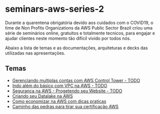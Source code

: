 # seminars-aws-series-2
Durante a quarentena obrigatória devido aos cuidados com o COVID19, o time de Non Profits Organizations da AWS Public Sector Brazil criou uma série de seminários online, gratuitos e totalmente tecnicos, para engajar e ajudar clientes neste momento tão dificil vivido por todos nós.

Abaixo a lista de temas e as documentações, arquiteturas e decks das utilizadas nas apresentações.


## Temas

- [Gerenciando multiplas contas com AWS Control Tower - TODO]()
- [Indo além do básico com VPC na AWS - TODO]()
- [Segurança na AWS - Progetendo seu Website - TODO]()
- [Criando seu Datalake na AWS](https://github.com/BRPSNPO/workshops/blob/master/analytics/readme.MD)
- [Como economizar na AWS com dicas praticas](economizar.MD)
- [Caminho das pedras para tirar sua certificação AWS](certification.MD)
